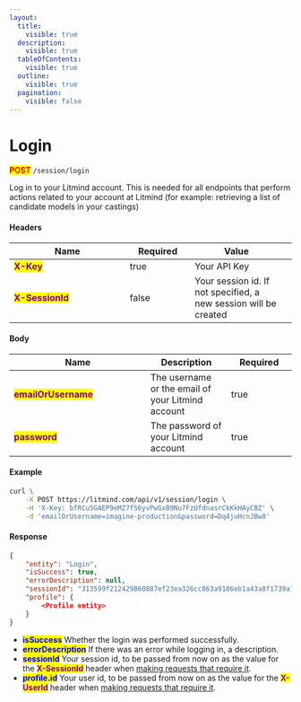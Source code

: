 ```yaml
---
layout:
  title:
    visible: true
  description:
    visible: true
  tableOfContents:
    visible: true
  outline:
    visible: true
  pagination:
    visible: false
---
```


# Login

<mark style="color:red;">**POST**</mark> `/session/login`

Log in to your Litmind account. This is needed for all endpoints that perform actions related to your account at Litmind (for example: retrieving a list of candidate models in your castings)

#### Headers

<table><thead><tr><th width="191">Name</th><th width="100" data-type="checkbox">Required</th><th>Value</th><th data-hidden></th></tr></thead><tbody><tr><td><mark style="color:purple;"><strong>X-Key</strong></mark></td><td>true</td><td>Your API Key</td><td></td></tr><tr><td><mark style="color:purple;"><strong>X-SessionId</strong></mark></td><td>false</td><td>Your session id. If not specified, a new session will be created</td><td></td></tr></tbody></table>

#### Body

<table><thead><tr><th width="228">Name</th><th>Description</th><th width="100" data-type="checkbox">Required</th></tr></thead><tbody><tr><td><mark style="color:purple;"><strong>emailOrUsername</strong></mark></td><td>The username or the email of your Litmind account</td><td>true</td></tr><tr><td><mark style="color:purple;"><strong>password</strong></mark></td><td>The password of your Litmind account</td><td>true</td></tr></tbody></table>

#### Example

```bash
curl \
    -X POST https://litmind.com/api/v1/session/login \
    -H 'X-Key: bfRCu5GAEP9eMZ7fS6yvPwGxB9Nu7FzUfdnasrCkKkHAyCBZ' \
    -d 'emailOrUsername=imagine-production&password=Dq4juHcnJBw8'
```

#### Response

```json
{
    "entity": "Login",
    "isSuccess": true,
    "errorDescription": null,
    "sessionId": "313599f212429860887ef23ea326cc863a9186eb1a43a8f1739a1815ebe2a588",
    "profile": {
        <Profile entity>
    }
}
```

* <mark style="color:blue;">**isSuccess**</mark> Whether the login was performed successfully.
* <mark style="color:blue;">**errorDescription**</mark> If there was an error while logging in, a description.
* <mark style="color:blue;">**sessionId**</mark> Your session id, to be passed from now on as the value for the <mark style="color:purple;">**X-SessionId**</mark> header when [making requests that require it](../../connecting/quickstart.md).
* <mark style="color:blue;">**profile.id**</mark> Your user id, to be passed from now on as the value for the <mark style="color:purple;">**X-UserId**</mark> header when [making requests that require it](../../connecting/quickstart.md).

